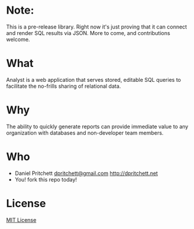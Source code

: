 # Note:
This is a pre-release library.  Right now it's just proving that it can connect
and render SQL results via JSON.  More to come, and contributions welcome.

# What
Analyst is a web application that serves stored, editable SQL queries to
facilitate the no-frills sharing of relational data.

# Why
The ability to quickly generate reports can provide immediate value to any
organization with databases and non-developer team members.

# Who
* Daniel Pritchett <dpritchett@gmail.com> http://dpritchett.net
* You!             fork this repo today!

# License
[MIT License](LICENSE.txt)
